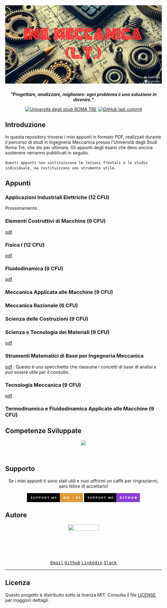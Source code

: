 <h1 align="center"><a href="https://github.com/f-corvaro/ING-MECCANICA-LT">
	<img src="https://github.com/f-corvaro/ING-MECCANICA-LT/blob/main/.extra/ing.png" alt="ING-MECCANICA-LT">
  </a></h1>
  
<p align="center">
	<b><i>"Progettare, analizzare, migliorare: ogni problema è una soluzione in divenire."</i></b><br>
</p>
<p align="center" style="text-decoration: none;">
    <a href="https://www.uniroma3.it/"><img alt="Università degli studi ROMA TRE" src="https://img.shields.io/badge/Università degli studi-ROMA TRE-darkblue" /></a>
    <a href="https://github.com/f-corvaro/ING-MECCANICA-LT"><img alt="GitHub last commit" src="https://img.shields.io/github/last-commit/f-corvaro/ING-MECCANICA-LT?color=white" /></a>
</p>

## Introduzione

In questa repository troverai i miei appunti in formato PDF, realizzati durante il percorso di studi in Ingegneria Meccanica presso l'Università degli Studi Roma Tre, che sto per ultimare. Gli appunti degli esami che devo ancora sostenere verranno pubblicati in seguito.

`Questi appunti non sostituiscono le lezioni frontali e lo studio individuale, ma costituiscono uno strumento utile.`

## Appunti

### Applicazioni Industriali Elettriche (12 CFU)

Prossimamente.

### Elementi Costruttivi di Macchine (6 CFU)

[pdf](https://github.com/f-corvaro/ING-MECCANICA-LT/blob/main/appunti/ELEMENTI_COSTRUTTIVI_DELLE_MACCHINE.pdf?raw=true)

### Fisica I (12 CFU)

[pdf]() 

### Fluidodinamica (9 CFU)

[pdf](https://github.com/f-corvaro/ING-MECCANICA-LT/blob/main/appunti/FLUIDODINAMICA.pdf?raw=true) 

### Meccanica Applicata alle Macchine (9 CFU)



### Meccanica Razionale (6 CFU)



### Scienza delle Costruzioni (9 CFU)



### Scienza e Tecnologia dei Materiali (9 CFU)

[pdf]()  

### Strumenti Matematici di Base per Ingegneria Meccanica

[pdf](https://github.com/f-corvaro/ING-MECCANICA-LT/blob/main/appunti/Specchietto_Analisi.pdf?raw=true) : Questo è uno specchietto che riassume i concetti di base di analisi e può essere utile per il consulto.

### Tecnologia Meccanica (9 CFU)

[pdf]() 

### Termodinamica e Fluidodinamica Applicate alle Macchine (9 CFU)



## Competenze Sviluppate

<p align="center">
  <a href="https://skillicons.dev">
    <img src="https://skillicons.dev/icons?i=latex" />
  </a>
</p><br>

## Supporto

<p align="center">
Se i miei appunti ti sono stati utili e vuoi offrirmi un caffè per ringraziarmi, sarò felice di accettarlo!</p>

<p align="center">
<a href="https://ko-fi.com/fcorvaro"><img width="180" img align="center" src="https://github.com/f-corvaro/42.common_core/blob/main/.extra/support-me-ko-fi.svg"><alt=""></a>
<a href="https://github.com/sponsors/f-corvaro"><img width="180" img align="center" src="https://github.com/f-corvaro/42.common_core/blob/main/.extra/support-me-github.svg"><alt=""></a>

<br>

## Autore

<p align="center"><a href="https://profile.intra.42.fr/users/fcorvaro"><img style="height:auto;" src="https://avatars.githubusercontent.com/u/102758065?v=4" width="100" height="100"alt=""></a>
<p align="center">
<a href="mailto:fcorvaro@student.42roma.it"><kbd>Email</kbd><alt=""></a>
<a href="https://github.com/f-corvaro"><kbd>Github</kbd><alt=""></a>
<a href="https://www.linkedin.com/in/f-corvaro/"><kbd>Linkedin</kbd><alt=""></a>
<a href="https://42born2code.slack.com/team/U050L8XAFLK"><kbd>Slack</kbd><alt=""></a>

<hr/>

## Licenza

Questo progetto è distribuito sotto la licenza MIT. Consulta il file [LICENSE](https://github.com/f-corvaro/ING-MECCANICA-LT/blob/main/LICENSE) per maggiori dettagli.